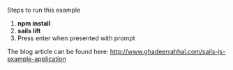 Steps to run this example

1. **npm install**
2. **sails lift**
3. Press enter when presented with prompt

The blog article can be found here:
http://www.ghadeerrahhal.com/sails-js-example-application
